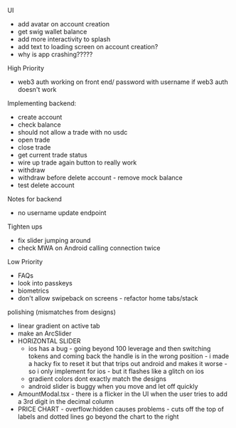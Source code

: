 UI

- add avatar on account creation
- get swig wallet balance
- add more interactivity to splash
- add text to loading screen on account creation?
- why is app crashing?????

High Priority

- web3 auth working on front end/ password with username if web3 auth doesn't work

Implementing backend:

- create account
- check balance
- should not allow a trade with no usdc
- open trade
- close trade
- get current trade status
- wire up trade again button to really work
- withdraw
- withdraw before delete account - remove mock balance
- test delete account

Notes for backend

- no username update endpoint

Tighten ups

- fix slider jumping around
- check MWA on Android calling connection twice

Low Priority

- FAQs
- look into passkeys
- biometrics
- don't allow swipeback on screens - refactor home tabs/stack

polishing (mismatches from designs)

- linear gradient on active tab
- make an ArcSlider
- HORIZONTAL SLIDER
  - ios has a bug - going beyond 100 leverage and then switching tokens and coming back the handle is in the wrong position - i made a hacky fix to reset it but that trips out android and makes it worse - so i only implement for ios - but it flashes like a glitch on ios
  - gradient colors dont exactly match the designs
  - android slider is buggy when you move and let off quickly
- AmountModal.tsx - there is a flicker in the UI when the user tries to add a 3rd digit in the decimal column
- PRICE CHART - overflow:hidden causes problems - cuts off the top of labels and dotted lines go beyond the chart to the right
